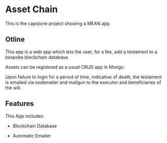 # Asset Chain

This is the capstone project showing a MEAN app.

## Otline

This app is a web app which lets the user, for a fee, add a testament to a bespoke blockchain database. 

Assets can be registered as a usual CRUD app in Mongo. 

Upon failure to login for a period of time, indicative of death, the testament is emailed via nodemailer and mailgun to the executor and beneficiaries of the will.

## Features

This App includes:

* Blockchain Database

* Automatic Emailer
